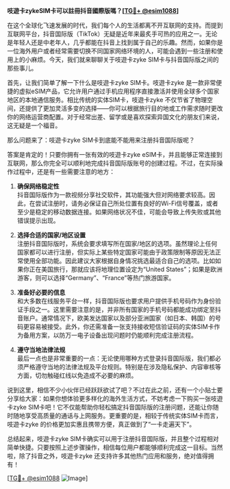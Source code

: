**吱遊卡zykeSIM卡可以註冊抖音國際版嗎？[[TG💪+ @esim1088](https://t.me/s/esim1088)]**

在这个全球化飞速发展的时代，我们每个人的生活都离不开互联网的支持。而提到互联网平台，抖音国际版（TikTok）无疑是近年来最炙手可热的应用之一。无论是年轻人还是中老年人，几乎都能在抖音上找到属于自己的乐趣。然而，如果你是一位海外用户或者经常需要切换不同国家网络环境的人，可能会遇到一些注册和使用上的小麻烦。今天，我们就来聊聊关于吱遊卡zyke SIM卡与抖音国际版之间的那些事儿。

首先，让我们简单了解一下什么是吱遊卡zyke SIM卡。吱遊卡zyke 是一款非常便捷的虚拟eSIM产品，它允许用户通过手机应用程序直接激活并使用全球多个国家地区的本地通信服务。相比传统的实体SIM卡，吱遊卡zyke 不仅节省了物理空间，还提供了更加灵活多变的选择——你可以根据旅行目的地或工作需求随时更改你的网络运营商配置。对于经常出差、留学或是喜欢探索异国文化的朋友们来说，这无疑是一个福音。

那么问题来了：吱遊卡zyke SIM卡到底能不能用来注册抖音国际版呢？

答案是肯定的！只要你拥有一张有效的吱遊卡zyke eSIM卡，并且能够正常连接到互联网，那么你完全可以顺利地完成抖音国际版账号的创建过程。不过，在实际操作过程中，还是有一些需要注意的地方：

1. **确保网络稳定性**  
   抖音国际版作为一款视频分享社交软件，其功能强大但对网络要求较高。因此，在尝试注册时，请务必保证自己所处位置有良好的Wi-Fi信号覆盖，或者至少是稳定的移动数据连接。如果网络状况不佳，可能会导致上传失败或其他错误提示出现。

2. **选择合适的国家/地区设置**  
   注册抖音国际版时，系统会要求填写所在国家/地区的选项。虽然理论上任何国家都可以进行注册，但实际上某些特定国家可能由于政策限制等原因无法正常使用全部功能。因此建议大家根据自身情况挑选最适合自己的选项。比如如果你正在美国旅行，那就应该将地理位置设定为“United States”；如果是欧洲游客，则可以选择“Germany”、“France”等热门旅游国家。

3. **准备好必要的信息**  
   和大多数在线服务平台一样，抖音国际版也要求用户提供手机号码作为身份验证手段之一。这里需要注意的是，并非所有国家的手机号码都能成功绑定至抖音账户。通常情况下，欧美发达国家以及部分亚洲国家（如日本、韩国）的号码更容易被接受。此外，你还需准备一张支持接收短信验证码的实体SIM卡作为备用方案，以防万一电子设备出现问题时仍能顺利完成注册流程。

4. **遵守当地法律法规**  
   最后一点也是非常重要的一点：无论使用哪种方式登录抖音国际版，我们都必须严格遵守当地的法律法规及平台规则。特别是在涉及隐私保护、内容审核等方面，切勿触碰红线以免造成不必要的麻烦。

说到这里，相信不少小伙伴已经跃跃欲试了吧？不过在此之前，还有一个小贴士要分享给大家：如果你想体验更多样化的海外生活方式，不妨考虑一下购买一张吱遊卡zyke SIM卡吧！它不仅能帮助你轻松搞定抖音国际版的注册问题，还能让你随时随地享受高质量的通话与上网服务。更重要的是，相较于传统实体SIM卡而言，吱遊卡zyke 的价格更加实惠且携带方便，真正做到了“一卡走遍天下”。

总结起来，吱遊卡zyke SIM卡确实可以用于注册抖音国际版，并且整个过程相对简单快捷。只要按照上述步骤操作，相信每位用户都能够顺利完成这一目标。当然啦，除了抖音之外，吱遊卡zyke 还支持许多其他热门应用和服务，绝对值得拥有！

[[TG💪+ @esim1088](https://t.me/s/esim1088) ![Image](https://i.postimg.cc/4NQfJmqS/Snipaste-2025-05-13-00-14-12.png)]